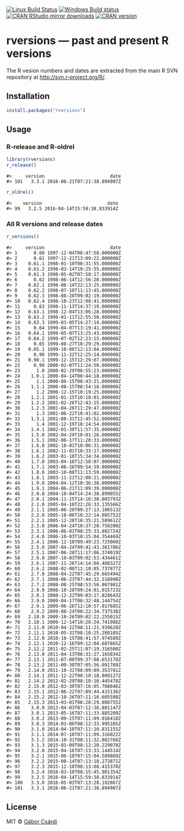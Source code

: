 


[![Linux Build Status](https://travis-ci.org/metacran/rversions.svg?branch=master)](https://travis-ci.org/metacran/rversions)
[![Windows Build status](https://ci.appveyor.com/api/projects/status/github/metacran/rversions?svg=true)](https://ci.appveyor.com/project/gaborcsardi/rversions)
[![CRAN RStudio mirror downloads](http://cranlogs.r-pkg.org/badges/rversions)](http://r-pkg.org/pkg/rversions)
[![CRAN version](http://www.r-pkg.org/badges/version/rversions)](http://r-pkg.org/pkg/xml2)

# rversions — past and present R versions

The R vesion numbers and dates are extracted from the
main R SVN repository at http://svn.r-project.org/R/.

## Installation


```r
install.packages("rversions")
```

## Usage

### R-release and R-oldrel


```r
library(rversions)
r_release()
```

```
#>     version                        date
#> 101   3.3.1 2016-06-21T07:21:38.894907Z
```

```r
r_oldrel()
```

```
#>    version                        date
#> 99   3.2.5 2016-04-14T15:59:38.833914Z
```

### All R versions and release dates


```r
r_versions()
```

```
#>     version                        date
#> 1      0.60 1997-12-04T08:47:58.000000Z
#> 2      0.61 1997-12-21T13:09:22.000000Z
#> 3    0.61.1 1998-01-10T00:31:55.000000Z
#> 4    0.61.2 1998-03-14T19:25:55.000000Z
#> 5    0.61.3 1998-05-02T07:58:17.000000Z
#> 6      0.62 1998-06-14T12:56:20.000000Z
#> 7    0.62.1 1998-06-14T22:13:25.000000Z
#> 8    0.62.2 1998-07-10T11:13:45.000000Z
#> 9    0.62.3 1998-08-28T09:02:19.000000Z
#> 10   0.62.4 1998-10-23T12:08:41.000000Z
#> 11     0.63 1998-11-13T14:37:19.000000Z
#> 12   0.63.1 1998-12-04T13:06:28.000000Z
#> 13   0.63.2 1999-01-11T12:55:50.000000Z
#> 14   0.63.3 1999-03-05T14:27:14.000000Z
#> 15     0.64 1999-04-07T13:19:41.000000Z
#> 16   0.64.1 1999-05-07T13:25:43.000000Z
#> 17   0.64.2 1999-07-02T12:23:15.000000Z
#> 18     0.65 1999-08-27T10:29:29.000000Z
#> 19   0.65.1 1999-10-06T12:13:04.000000Z
#> 20     0.90 1999-11-22T12:25:14.000000Z
#> 21   0.90.1 1999-12-15T12:29:07.000000Z
#> 22     0.99 2000-02-07T11:24:50.000000Z
#> 23      1.0 2000-02-29T08:55:23.000000Z
#> 24    1.0.1 2000-04-14T08:44:18.000000Z
#> 25      1.1 2000-06-15T08:43:21.000000Z
#> 26    1.1.1 2000-08-15T08:54:18.000000Z
#> 27      1.2 2000-12-15T10:19:25.000000Z
#> 28    1.2.1 2001-01-15T10:18:01.000000Z
#> 29    1.2.2 2001-02-26T12:43:25.000000Z
#> 30    1.2.3 2001-04-26T11:29:47.000000Z
#> 31      1.3 2001-06-22T10:41:02.000000Z
#> 32    1.3.1 2001-08-31T12:45:52.000000Z
#> 33      1.4 2001-12-19T10:14:54.000000Z
#> 34    1.4.1 2002-01-30T11:57:35.000000Z
#> 35    1.5.0 2002-04-29T10:01:26.000000Z
#> 36    1.5.1 2002-06-17T11:20:33.000000Z
#> 37    1.6.0 2002-10-01T10:06:31.000000Z
#> 38    1.6.1 2002-11-01T10:33:17.000000Z
#> 39    1.6.2 2003-01-10T15:34:34.000000Z
#> 40    1.7.0 2003-04-16T12:58:07.000000Z
#> 41    1.7.1 2003-06-16T09:54:39.000000Z
#> 42    1.8.0 2003-10-08T11:13:59.000000Z
#> 43    1.8.1 2003-11-21T12:00:21.000000Z
#> 44    1.9.0 2004-04-12T10:36:38.000000Z
#> 45    1.9.1 2004-06-21T11:09:39.000000Z
#> 46    2.0.0 2004-10-04T14:24:38.899055Z
#> 47    2.0.1 2004-11-15T14:16:30.003793Z
#> 48    2.1.0 2005-04-18T22:26:33.135566Z
#> 49    2.1.1 2005-06-20T09:27:13.106513Z
#> 50    2.2.0 2005-10-06T10:22:14.085752Z
#> 51    2.2.1 2005-12-20T10:35:21.589612Z
#> 52    2.3.0 2006-04-24T10:37:20.758200Z
#> 53    2.3.1 2006-06-01T08:25:33.882724Z
#> 54    2.4.0 2006-10-03T10:15:04.354469Z
#> 55    2.4.1 2006-12-18T09:49:23.725060Z
#> 56    2.5.0 2007-04-24T09:41:43.361786Z
#> 57    2.5.1 2007-06-28T11:17:06.374019Z
#> 58    2.6.0 2007-10-03T09:02:53.434461Z
#> 59    2.6.1 2007-11-26T14:14:04.408327Z
#> 60    2.6.2 2008-02-08T11:10:05.737877Z
#> 61    2.7.0 2008-04-22T07:45:29.665494Z
#> 62    2.7.1 2008-06-23T07:44:32.518990Z
#> 63    2.7.2 2008-08-25T08:53:56.807981Z
#> 64    2.8.0 2008-10-20T09:24:01.015723Z
#> 65    2.8.1 2008-12-22T09:03:17.828643Z
#> 66    2.9.0 2009-04-17T08:32:48.144754Z
#> 67    2.9.1 2009-06-26T12:10:57.017685Z
#> 68    2.9.2 2009-08-24T08:22:34.737538Z
#> 69   2.10.0 2009-10-26T09:02:22.255015Z
#> 70   2.10.1 2009-12-14T10:28:24.741988Z
#> 71   2.11.0 2010-04-22T08:11:21.939620Z
#> 72   2.11.1 2010-05-31T08:10:25.280185Z
#> 73   2.12.0 2010-10-15T08:41:57.974589Z
#> 74   2.12.1 2010-12-16T09:12:04.607865Z
#> 75   2.12.2 2011-02-25T11:07:19.316500Z
#> 76   2.13.0 2011-04-13T08:31:27.165034Z
#> 77   2.13.1 2011-07-08T09:37:08.653178Z
#> 78   2.13.2 2011-09-30T07:05:56.091789Z
#> 79   2.14.0 2011-10-31T08:09:09.353781Z
#> 80   2.14.1 2011-12-22T08:10:18.809127Z
#> 81   2.14.2 2012-02-29T08:10:10.445478Z
#> 82   2.15.0 2012-03-30T07:16:05.708046Z
#> 83   2.15.1 2012-06-22T07:09:44.415136Z
#> 84   2.15.2 2012-10-26T07:11:16.605580Z
#> 85   2.15.3 2013-03-01T08:28:29.088755Z
#> 86    3.0.0 2013-04-03T07:12:36.801147Z
#> 87    3.0.1 2013-05-16T07:11:33.885209Z
#> 88    3.0.2 2013-09-25T07:11:09.016418Z
#> 89    3.0.3 2014-03-06T08:12:33.995105Z
#> 90    3.1.0 2014-04-10T07:11:10.831155Z
#> 91    3.1.1 2014-07-10T07:11:09.316022Z
#> 92    3.1.2 2014-10-31T08:11:32.082768Z
#> 93    3.1.3 2015-03-09T08:12:20.229070Z
#> 94    3.2.0 2015-04-16T07:13:33.144514Z
#> 95    3.2.1 2015-06-18T07:15:04.589869Z
#> 96    3.2.2 2015-08-14T07:13:18.272871Z
#> 97    3.2.3 2015-12-10T08:13:08.415370Z
#> 98    3.2.4 2016-03-10T08:15:45.901354Z
#> 99    3.2.5 2016-04-14T15:59:38.833914Z
#> 100   3.3.0 2016-05-03T07:13:28.102867Z
#> 101   3.3.1 2016-06-21T07:21:38.894907Z
```

## License

MIT © [Gábor Csárdi](http://gaborcsardi.org)
